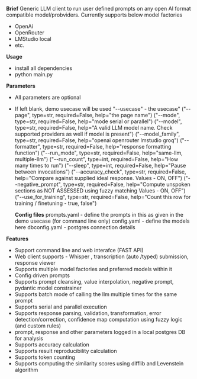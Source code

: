 **Brief**
Generic LLM client to run user defined prompts on any open AI format compatible model/probviders.
Currently supports below model factories
- OpenAi
- OpenRouter
- LMStudio local
- etc.


**Usage**
- install all dependencies
- python main.py

**Parameters**
- All parameters are optional
- If left blank, demo usecase will be used
  "--usecase" - the usecase"
    ("--page", type=str, required=False, help="the page name")
    ("--mode", type=str, required=False, help="mode serial or parallel")
    ("--model", type=str, required=False, help="A valid LLM model name. Check supported providers as well if model is present")
    ("--model_family", type=str, required=False, help="openai openrouter lmstudio groq")
    ("--formatter", type=str, required=False, help="response formatting function")
    ("--run_mode", type=str, required=False, help="same-llm, multiple-llm")
    ("--run_count", type=int, required=False, help="How many times to run")
    ("--sleep", type=int, required=False, help="Pause between invocations")
    ("--accuracy_check", type=str, required=False, help="Compare against supplied ideal response. Values - ON, OFF")
    ("--negative_prompt", type=str, required=False, help="Compute unspoken sections as NOT ASSESSED using fuzzy matching Values - ON, OFF")
    ("--use_for_training", type=str, required=False, help="Count this row for training / finetuning - true, false")

  **Config files**
  prompts.yaml - define the prompts in this as given in the demo usecase (for command line only)
  config.yaml - define the models here
  dbconfig.yaml - postgres connection details
  
**Features**
- Support command line and web interafce (FAST API)
- Web client supports - Whisper , transcription (auto /typed) submission, response viewer 
- Supports multiple model factories and preferred models within it
- Config driven prompts
- Supports prompt cleansing, value interpolation, negative prompt, pydantic model constrainer
- Supports batch mode of calling the llm multiple times for the same prompt
- Supports serial and parallel execution
- Supports response  parsing, validation, transformation, error detection/correction, confidence map computation using fuzzy logic (and custom rules)
- prompt, response and other parameters logged in a local postgres DB for analysis
- Supports accuracy calculation
- Supports result reproducibility calculation
- Supports token counting
- Supports computing the similarity scores using difflib and Levenstein algorithm


